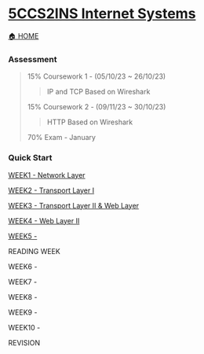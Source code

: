 # [5CCS2INS Internet Systems](https://keats.kcl.ac.uk/course/view.php?id=109910)
[🏠 HOME](README.md)

### Assessment 
> 15% Coursework 1 - (05/10/23 ~ 26/10/23)
> > IP and TCP
> > Based on Wireshark
> 
> 15% Coursework 2 - (09/11/23 ~ 30/10/23)
> > HTTP
> > Based on Wireshark
> 
> 70% Exam - January

### Quick Start
[WEEK1 - Network Layer](year2/5ccs2ins/w1.md)

[WEEK2 - Transport Layer I](year2/5ccs2ins/w2.md)

[WEEK3 - Transport Layer II & Web Layer](year2/5ccs2ins/w3.md)

[WEEK4 - Web Layer II](year2/5ccs2ins/w4.md)

[WEEK5 - ](year2/5ccs2ins/w5.md)

READING WEEK

WEEK6 - 

WEEK7 - 

WEEK8 - 

WEEK9 - 

WEEK10 - 

REVISION